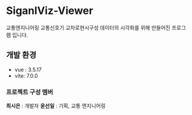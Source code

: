 # SiganlViz-Viewer
교통엔지니어링 교통신호기 교차로현시구성 데이터의 시각화를 위해 만들어진 프로그램 입니다.

## 개발 환경
- vue : 3.5.17
- vite: 7.0.0
  

### 프로젝트 구성 멤버
**최시은** : 개발자
**윤선일** : 기획, 교통 엔지니어링

